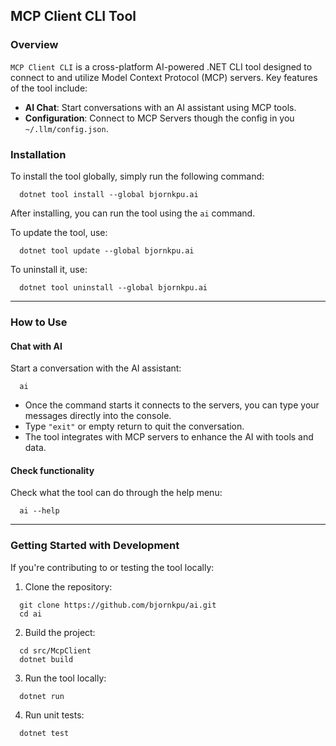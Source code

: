 ﻿## **MCP Client CLI Tool**

### **Overview**

`MCP Client CLI` is a cross-platform AI-powered .NET CLI tool designed to connect to and utilize Model Context Protocol (MCP) servers. Key features of the tool include:

- **AI Chat**: Start conversations with an AI assistant using MCP tools.
- **Configuration**: Connect to MCP Servers though the config in you `~/.llm/config.json`.

### **Installation**

To install the tool globally, simply run the following command:

```shell script
  dotnet tool install --global bjornkpu.ai
```

After installing, you can run the tool using the `ai` command.

To update the tool, use:

```shell script
  dotnet tool update --global bjornkpu.ai
```

To uninstall it, use:

```shell script
  dotnet tool uninstall --global bjornkpu.ai
```

---

### **How to Use**

#### **Chat with AI**
Start a conversation with the AI assistant:
```shell script
  ai
```
- Once the command starts it connects to the servers, you can type your messages directly into the console.
- Type `"exit"` or empty return to quit the conversation.
- The tool integrates with MCP servers to enhance the AI with tools and data.

#### **Check functionality**
Check what the tool can do through the help menu:
```shell script
  ai --help
```

---

### **Getting Started with Development**

If you're contributing to or testing the tool locally:

1. Clone the repository:
```shell script
  git clone https://github.com/bjornkpu/ai.git
  cd ai
```

2. Build the project:
```shell script
  cd src/McpClient
  dotnet build
```

3. Run the tool locally:
```shell script
  dotnet run
```

4. Run unit tests:
```shell script
  dotnet test
```
